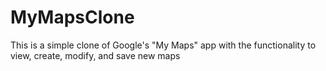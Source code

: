 # MyMapsClone
This is a simple clone of Google's "My Maps" app with the functionality to view, create, modify, and save new maps
